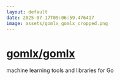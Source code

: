 ```yaml
---
layout: default
date: 2025-07-17T09:06:59.476417
image: assets/gomlx_gomlx_cropped.png
---
```


# [gomlx/gomlx](https://github.com/gomlx/gomlx)

machine learning tools and libraries for Go
